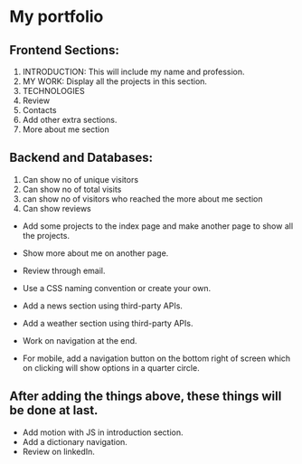 # My portfolio

## Frontend Sections: 
  1. INTRODUCTION: This will include my name and profession.
  1. MY WORK: Display all the projects in this section.
  1. TECHNOLOGIES
  1. Review
  1. Contacts
  1. Add other extra sections.
  1. More about me section

## Backend and Databases:
  1. Can show no of unique visitors
  1. Can show no of total visits
  1. can show no of visitors who reached the more about me section
  1. Can show reviews

- Add some projects to the index page and make another page to show all the projects.
- Show more about me on another page.
- Review through email.
- Use a CSS naming convention or create your own.
- Add a news section using third-party APIs.
- Add a weather section using third-party APIs.

- Work on navigation at the end.
- For mobile, add a navigation button on the bottom right of screen which on clicking will show options in a quarter circle.

## After adding the things above, these things will be done at last.
- Add motion with JS in introduction section.
- Add a dictionary navigation.
- Review on linkedIn.